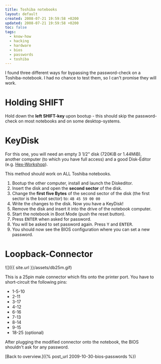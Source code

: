 ```yaml
---
title: Toshiba notebooks
layout: default
created: 2008-07-21 19:59:58 +0200
updated: 2008-07-21 19:59:58 +0200
toc: false
tags:
  - know-how
  - hacking
  - hardware
  - bios
  - passwords
  - toshiba
---
```

I found three different ways for bypassing the password-check on a Toshiba-notebook. I had no chance to test them, so I
can't promise they will work.


Holding SHIFT
=============

Hold down the **left SHIFT-key** upon bootup - this should skip the password-check on most notebooks and on some
desktop-systems.


KeyDisk
=======

For this one, you will need an empty 3 1/2" disk (720KiB or 1.44MiB), another computer (to which you have full access)
and a good Disk-Editor (e.g. [Hex-Workshop](http://www.bpsoft.com/)).

This method should work on ALL Toshiba notebooks.

1. Bootup the other computer, install and launch the Diskeditor.
1. Insert the disk and open the **second sector** of the disk.
1. Change the **first five Bytes** of the second sector of the disk (the first sector is the boot sector) to: `4B 45 59 00 00`
1. Write the changes to the disk. Now you have a KeyDisk!
1. Remove the disk and insert it into the drive of the notebook computer.
1. Start the notebook in Boot Mode (push the reset button).
1. Press <kbd>ENTER</kbd> when asked for password.
1. You will be asked to set password again. Press <kbd>Y</kbd> and <kbd>ENTER</kbd>.
1. You should now see the BIOS configuration where you can set a new password.


Loopback-Connector
==================

![]({{ site.url }}/assets/db25m.gif)

This is a 25pin male connector which fits onto the printer port. You have to short-circuit the following pins:

* 1-5-10
* 2-11
* 3-17
* 4-12
* 6-16
* 7-13
* 8-14
* 9-15
* 18-25 (optional)

After plugging the modified connector onto the notebook, the BIOS shouldn't ask for any password.


[Back to overview.]({% post_url 2009-10-30-bios-passwords %})
